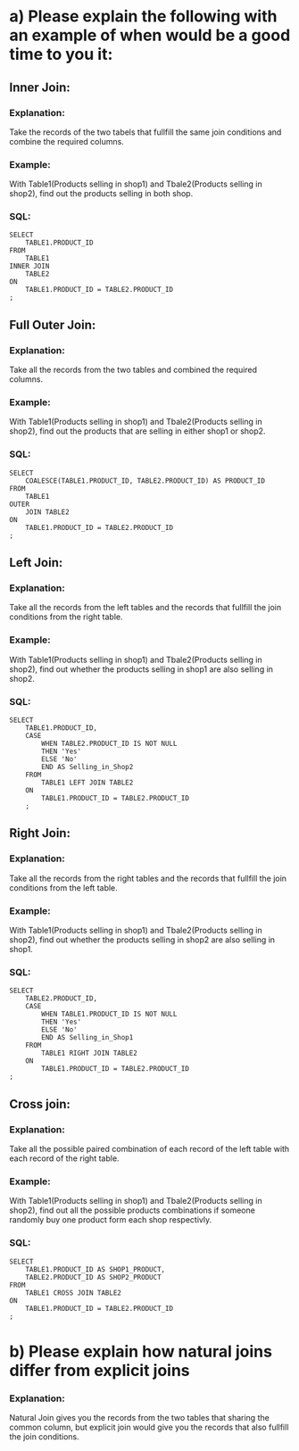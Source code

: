# a) Please explain the following with an example of when would be a good time to you it:
## Inner Join:
### Explanation: 
Take the records of the two tabels that fullfill the same join conditions and combine the required columns.
### Example: 
With Table1(Products selling in shop1) and Tbale2(Products selling in shop2), find out the products selling in both shop. 
### SQL: 
    SELECT 
        TABLE1.PRODUCT_ID 
    FROM 
        TABLE1 
    INNER JOIN 
        TABLE2 
    ON 
        TABLE1.PRODUCT_ID = TABLE2.PRODUCT_ID
    ;

## Full Outer Join:
### Explanation: 
Take all the records from the two tables and combined the required columns.
### Example: 
With Table1(Products selling in shop1) and Tbale2(Products selling in shop2), find out the products that are selling in either shop1 or shop2. 
### SQL: 
    SELECT 
        COALESCE(TABLE1.PRODUCT_ID, TABLE2.PRODUCT_ID) AS PRODUCT_ID 
    FROM 
        TABLE1 
    OUTER 
        JOIN TABLE2 
    ON 
        TABLE1.PRODUCT_ID = TABLE2.PRODUCT_ID
    ;
## Left Join:
### Explanation: 
Take all the records from the left tables and the records that fullfill the join conditions from the right table.
### Example: 
With Table1(Products selling in shop1) and Tbale2(Products selling in shop2), find out whether the products selling in shop1 are also selling in shop2. 
### SQL: 
    SELECT 
        TABLE1.PRODUCT_ID, 
        CASE 
            WHEN TABLE2.PRODUCT_ID IS NOT NULL 
            THEN 'Yes' 
            ELSE 'No' 
            END AS Selling_in_Shop2 
        FROM 
            TABLE1 LEFT JOIN TABLE2 
        ON 
            TABLE1.PRODUCT_ID = TABLE2.PRODUCT_ID
        ;
## Right Join:
### Explanation: 
Take all the records from the right tables and the records that fullfill the join conditions from the left table.
### Example: 
With Table1(Products selling in shop1) and Tbale2(Products selling in shop2), find out whether the products selling in shop2 are also selling in shop1.
### SQL: 
    SELECT 
        TABLE2.PRODUCT_ID, 
        CASE 
            WHEN TABLE1.PRODUCT_ID IS NOT NULL 
            THEN 'Yes' 
            ELSE 'No' 
            END AS Selling_in_Shop1 
        FROM 
            TABLE1 RIGHT JOIN TABLE2 
        ON 
            TABLE1.PRODUCT_ID = TABLE2.PRODUCT_ID
    ;
## Cross join:
### Explanation: 
Take all the possible paired combination of each record of the left table with each record of the right table. 
### Example: 
With Table1(Products selling in shop1) and Tbale2(Products selling in shop2), find out all the possible products combinations if someone randomly buy one product form each shop respectivly. 
### SQL: 
    SELECT 
        TABLE1.PRODUCT_ID AS SHOP1_PRODUCT, 
        TABLE2.PRODUCT_ID AS SHOP2_PRODUCT
    FROM 
        TABLE1 CROSS JOIN TABLE2 
    ON 
        TABLE1.PRODUCT_ID = TABLE2.PRODUCT_ID
    ;


# b) Please explain how natural joins differ from explicit joins
### Explanation: 
Natural Join gives you the records from the two tables that sharing the common column, but explicit join would give you the records that also fullfill the join conditions.